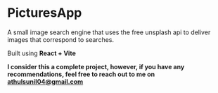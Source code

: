 # PicturesApp
A small image search engine that uses the free unsplash api to deliver images that correspond to searches.

Built using <b>React + Vite<b>

I consider this a complete project, however, if you have any recommendations, feel free to reach out to me on athulsunil04@gmail.com
